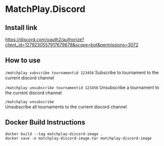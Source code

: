 # MatchPlay.Discord

## Install link
https://discord.com/oauth2/authorize?client_id=1279230557917679678&scope=bot&permissions=3072

## How to use
`/matchplay subscribe tournamentid 123456`
Subscribe to tournament to the current discord channel

`/matchplay unsubscribe tournamentid 123456`
Unsubscribe a tournament to the current discord channel

`/matchplay unsubscribe`	
Unsubscribe all tournaments to the current discord channel

## Docker Build Instructions
```
docker build --tag matchplay-discord-image .
docker save -o matchplay-discord-image.tar matchplay-discord-image
```